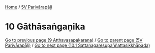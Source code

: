 
[Home](/) / [5V Parivārapāḷi](../5V.md)

# 10 Gāthāsaṅgaṇika


[Go to previous page (9 Atthavasapakaraṇa)](9.md) / [Go to parent page (5V Parivārapāḷi)](0.md) / [Go to next page (10.1 Sattanagaresupaññattasikkhāpada)](10/10.1.md)


